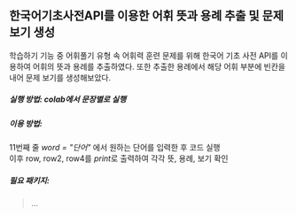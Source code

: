 ## **한국어기초사전API**를 이용한 어휘 뜻과 용례 추출 및 문제 보기 생성
학습하기 기능 중 어휘풀기 유형 속 어휘력 훈련 문제를 위해 한국어 기초 사전 API를 이용하여 어휘의 뜻과 용례를 추출하였다. 또한 추출한 용례에서 해당 어휘 부분에 빈칸을 내어 문제 보기를 생성해보았다.
##### **실행 방법**: colab에서 문장별로 실행
##### **이용 방법**: 
11번째 줄 *word = "단어"* 에서 원하는 단어를 입력한 후 코드 실행  
이후 row, row2, row4를 *print*로 출력하여 각각 뜻, 용례, 보기 확인 
##### **필요 패키지**: 
> ...

